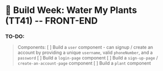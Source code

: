 #  🚧 Build Week: Water My Plants (TT41) -- FRONT-END

### TO-DO:
> Components:
[ ] Build a `user` component - can signup / create an account by providing a unique `username`, valid `phoneNumber`, and a `password`
[ ] Build a `login-page` component
[ ] Build a `sign-up-page` / `create-an-account-page` component
[ ] Build a `plant` component
